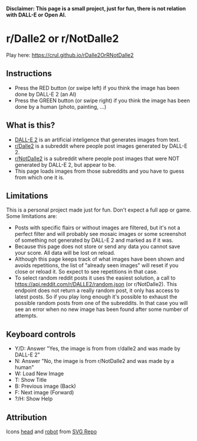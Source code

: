 **Disclaimer: This page is a small project, just for fun, there is not relation with DALL-E or Open AI.**

# r/Dalle2 or r/NotDalle2

Play here: https://crul.github.io/rDalle2OrRNotDalle2

## Instructions

- Press the RED button (or swipe left) if you think the image has been done by DALL-E 2 (an AI)
- Press the GREEN button (or swipe right) if you think the image has been done by a human (photo, painting, ...)

## What is this?

- [DALL-E 2](https://en.wikipedia.org/wiki/DALL-E) is an artificial inteligence that generates images from text.
- [r/Dalle2](https://www.reddit.com/r/dalle2) is a subreddit where people post images generated by DALL-E 2.
- [r/NotDalle2](https://www.reddit.com/r/NotDalle2) is a subreddit where people post images that were NOT generated by DALL-E 2, but appear to be.
- This page loads images from those subreddits and you have to guess from which one it is.

## Limitations

This is a personal project made just for fun. Don't expect a full app or game. Some limitations are:

- Posts with specific flairs or without images are filtered, but it's not a perfect filter and will probably see mosaic images or some screenshot of something not generated by DALL-E 2 and marked as if it was.
- Because this page does not store or send any data you cannot save your score. All data will be lost on reload.
- Although this page keeps track of what images have been shown and avoids repetitions, the list of "already seen images" will reset if you close or reload it. So expect to see repetitions in that case.
- To select random reddit posts it uses the easiest solution, a call to https://api.reddit.com/r/DALLE2/random.json (or r/NotDalle2). This endpoint does not return a really random post, it only has access to latest posts. So if you play long enough it's possible to exhaust the possible random posts from one of the subreddits. In that case you will see an error when no new image has been found after some number of attempts.

## Keyboard controls

- Y/D: Answer "Yes, the image is from from r/dalle2 and was made by DALL-E 2"
- N: Answer "No, the image is from r/NotDalle2 and was made by a human"
- W: Load New Image
- T: Show Title
- B: Previous image (Back)
- F: Next image (Forward)
- ?/H: Show Help

## Attribution

Icons [head](https://www.svgrepo.com/svg/6979/head) and [robot](https://www.svgrepo.com/svg/18606/robot) from [SVG Repo](https://www.svgrepo.com)
